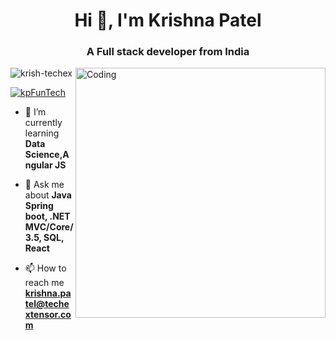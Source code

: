 <h1 align="center">Hi 👋, I'm Krishna Patel</h1>
<h3 align="center">A Full stack developer from India</h3>
<img align="right" alt="Coding" width="400" src="https://miro.medium.com/max/1400/0*C-cPP9D2MIyeexAT.gif">

<p align="left"> <img src="https://komarev.com/ghpvc/?username=krish-techexr&label=Profile%20views&color=0e75b6&style=flat" alt="krish-techex" /> </p>

<p align="left"> <a href="https://twitter.com/kpFunTech" target="blank"><img src="https://img.shields.io/twitter/follow/kpFunTech?logo=twitter&style=for-the-badge" alt="kpFunTech" /></a> </p>

- 🌱 I’m currently learning **Data Science,Angular JS**

- 💬 Ask me about **Java Spring boot, .NET MVC/Core/3.5, SQL, React**

- 📫 How to reach me **krishna.patel@techextensor.com**
